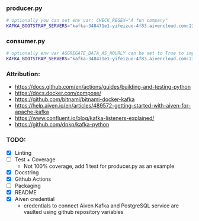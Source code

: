 ### producer.py

```bash
# optionally you can set env var: CHECK_REGEX="A fun company"
KAFKA_BOOTSTRAP_SERVERS="kafka-348471e1-yifeizuo-4f83.aivencloud.com:23924" KAFKA_TOPIC="remote_topic" CHECK_INTERVAL_IN_SECONDS=1 CHECK_URL=https://afun.fi python website_checker/producer.py
```

### consumer.py

```bash
# optionally env var AGGREGATE_DATA_AS_HOURLY can be set to True to improve DB performance while storing less data 
KAFKA_BOOTSTRAP_SERVERS="kafka-348471e1-yifeizuo-4f83.aivencloud.com:23924" KAFKA_TOPIC="remote_topic" DB_HOST="pg-2c97f07-yifeizuo-4f83.aivencloud.com" DB_PORT=23922 DB_USER="avnadmin" DB_PASSWORD="xfozw58iztfczvsx" DB_NAME=defaultdb AGGREGATE_DATA_AS_HOURLY=FALSE python website_checker/consumer.py
```

### Attribution:
- https://docs.github.com/en/actions/guides/building-and-testing-python
- https://docs.docker.com/compose/
- https://github.com/bitnami/bitnami-docker-kafka
- https://help.aiven.io/en/articles/489572-getting-started-with-aiven-for-apache-kafka
- https://www.confluent.io/blog/kafka-listeners-explained/
- https://github.com/dpkp/kafka-python

### TODO:
- [x] Linting
- [ ] Test +  Coverage
   - Not 100% coverage, add 1 test for producer.py as an example
- [x] Docstring
- [x] Github Actions
- [ ] Packaging 
- [X] README
- [X] Aiven credential
   - credentials to connect Aiven Kafka and PostgreSQL service are vaulted using github repository variables 


